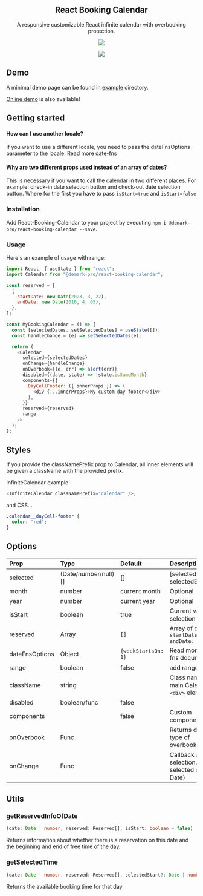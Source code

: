 <div align="center">
    <h2>React Booking Calendar</h2>
    <p align="center">
        <p>A responsive customizable React infinite calendar with overbooking protection.</p>
        <a href="https://www.npmjs.com/package/@demark-pro/react-booking-calendar" target="_blank">
            <img src="https://img.shields.io/npm/v/@demark-pro/react-booking-calendar">
        </a>
    </p>
</div>

<p align="center">
    <a href="https://frappe.github.io/gantt">
        <img src="https://media.giphy.com/media/a7duNBi2PPNrJmxv0b/giphy.gif">
    </a>
</p>

## Demo

A minimal demo page can be found in [example](https://github.com/demark-pro/react-booking-calendar/tree/main/example) directory.

[Online demo](https://demark-pro.github.io/react-booking-calendar/) is also available!

## Getting started

#### How can I use another locale?

If you want to use a different locale, you need to pass the dateFnsOptions parameter to the locale. Read more [date-fns](https://date-fns.org/v2.29.3/docs/I18n-Contribution-Guide#choosing-a-directory-name-for-a-locale)

#### Why are two different props used instead of an array of dates?

This is necessary if you want to call the calendar in two different places. For example: check-in date selection button and check-out date selection button. Where for the first you have to pass `isStart=true` and `isStart=false`

### Installation

Add React-Booking-Calendar to your project by executing `npm i @demark-pro/react-booking-calendar --save`.

### Usage

Here's an example of usage with range:

```js
import React, { useState } from "react";
import Calendar from "@demark-pro/react-booking-calendar";

const reserved = [
  {
    startDate: new Date(2023, 3, 22),
    endDate: new Date(2016, 4, 05),
  },
];

const MyBookingCalendar = () => {
  const [selectedDates, setSelectedDates] = useState([]);
  const handleChange = (e) => setSelectedDates(e);

  return (
    <Calendar
      selected={selectedDates}
      onChange={handleChange}
      onOverbook={(e, err) => alert(err)}
      disabled={(date, state) => !state.isSameMonth}
      components={{
        DayCellFooter: ({ innerProps }) => (
          <div {...innerProps}>My custom day footer</div>
        ),
      }}
      reserved={reserved}
      range
    />
  );
};
```

## Styles

If you provide the classNamePrefix prop to Calendar, all inner elements will be given a className with the provided prefix.

InfiniteСalendar example

```js
<InfiniteCalendar classNamePrefix="calendar" />;
```
and CSS...

```css
.calendar__dayCell-footer {
  color: "red";
}
```

## Options

| Prop           | Type                 | Default             | Description                                                   |
| :------------- | :------------------- | :------------------ | :------------------------------------------------------------ |
| selected       | (Date/number/null)[] | []                  | [selectedStartDate, selectedEndDate]                          |
| month          | number               | current month       | Optional                                                      |
| year           | number               | current year        | Optional                                                      |
| isStart        | boolean              | true                | Current value selection                                       |
| reserved       | Array                | `[]`                | Array of objects `{ startDate: Date, endDate: Date }`         |
| dateFnsOptions | Object               | `{weekStartsOn: 1}` | Read more date-fns documentation                              |
| range          | boolean              | false               | add range logic                                               |
| className      | string               |                     | Class name(s) main Calendar `<div>` element                   |
| disabled       | boolean/func         | false               |                                                               |
| components     |                      | false               | Custom components                                             |
| onOverbook     | Func                 |                     | Returns date and type of overbooking error                    |
| onChange       | Func                 |                     | Callback after date selection. Return selected date (e: Date) |

## Utils

### getReservedInfoOfDate

```ts
(date: Date | number, reserved: Reserved[], isStart: boolean = false)
```

Returns information about whether there is a reservation on this date and the beginning and end of free time of the day.

### getSelectedTime

```ts
(date: Date | number, reserved: Reserved[], selectedStart?: Date | number | null)`
```

Returns the available booking time for that day
